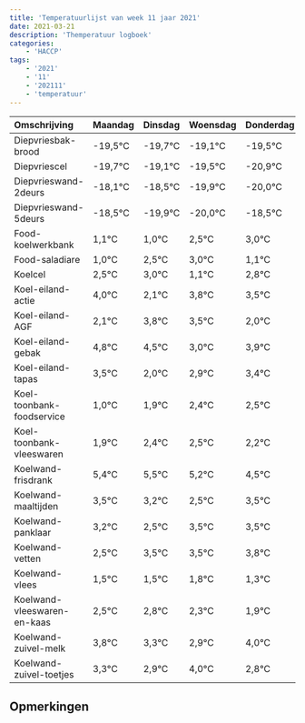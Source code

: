 ```yaml
---
title: 'Temperatuurlijst van week 11 jaar 2021'
date: 2021-03-21
description: 'Themperatuur logboek'
categories:
    - 'HACCP'
tags:
    - '2021'
    - '11'
    - '202111'
    - 'temperatuur'
---
```

|Omschrijving|Maandag|Dinsdag|Woensdag|Donderdag|Vrijdag|Zaterdag|Zondag|
|:---|:---|:---|:---|:---|:---|:---|:---|
|Diepvriesbak-brood|-19,5°C|-19,7°C|-19,1°C|-19,5°C|-20,9°C|-21,0°C|-19,5°C|
|Diepvriescel|-19,7°C|-19,1°C|-19,5°C|-20,9°C|-21,0°C|-19,5°C|-19,0°C|
|Diepvrieswand-2deurs|-18,1°C|-18,5°C|-19,9°C|-20,0°C|-18,5°C|-18,0°C|-19,9°C|
|Diepvrieswand-5deurs|-18,5°C|-19,9°C|-20,0°C|-18,5°C|-18,0°C|-19,9°C|-18,2°C|
|Food-koelwerkbank|1,1°C|1,0°C|2,5°C|3,0°C|1,1°C|2,8°C|2,5°C|
|Food-saladiare|1,0°C|2,5°C|3,0°C|1,1°C|2,8°C|2,5°C|1,0°C|
|Koelcel|2,5°C|3,0°C|1,1°C|2,8°C|2,5°C|1,0°C|1,9°C|
|Koel-eiland-actie|4,0°C|2,1°C|3,8°C|3,5°C|2,0°C|2,9°C|3,4°C|
|Koel-eiland-AGF|2,1°C|3,8°C|3,5°C|2,0°C|2,9°C|3,4°C|3,5°C|
|Koel-eiland-gebak|4,8°C|4,5°C|3,0°C|3,9°C|4,4°C|4,5°C|4,2°C|
|Koel-eiland-tapas|3,5°C|2,0°C|2,9°C|3,4°C|3,5°C|3,2°C|2,5°C|
|Koel-toonbank-foodservice|1,0°C|1,9°C|2,4°C|2,5°C|2,2°C|1,5°C|2,5°C|
|Koel-toonbank-vleeswaren|1,9°C|2,4°C|2,5°C|2,2°C|1,5°C|2,5°C|2,5°C|
|Koelwand-frisdrank|5,4°C|5,5°C|5,2°C|4,5°C|5,5°C|5,5°C|5,8°C|
|Koelwand-maaltijden|3,5°C|3,2°C|2,5°C|3,5°C|3,5°C|3,8°C|3,3°C|
|Koelwand-panklaar|3,2°C|2,5°C|3,5°C|3,5°C|3,8°C|3,3°C|2,9°C|
|Koelwand-vetten|2,5°C|3,5°C|3,5°C|3,8°C|3,3°C|2,9°C|4,0°C|
|Koelwand-vlees|1,5°C|1,5°C|1,8°C|1,3°C|0,9°C|2,0°C|0,8°C|
|Koelwand-vleeswaren-en-kaas|2,5°C|2,8°C|2,3°C|1,9°C|3,0°C|1,8°C|2,5°C|
|Koelwand-zuivel-melk|3,8°C|3,3°C|2,9°C|4,0°C|2,8°C|3,5°C|4,0°C|
|Koelwand-zuivel-toetjes|3,3°C|2,9°C|4,0°C|2,8°C|3,5°C|4,0°C|2,0°C|

## Opmerkingen


